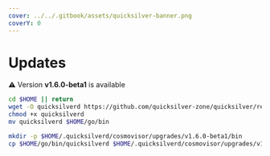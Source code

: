 ```yaml
---
cover: ../../.gitbook/assets/quicksilver-banner.png
coverY: 0
---
```


# Updates

⚠️ Version **v1.6.0-beta1** is available

```bash
cd $HOME || return
wget -O quicksilverd https://github.com/quicksilver-zone/quicksilver/releases/download/v1.6.0-beta1/quicksilverd-v1.6.0-beta1-amd64
chmod +x quicksilverd
mv quicksilverd $HOME/go/bin

mkdir -p $HOME/.quicksilverd/cosmovisor/upgrades/v1.6.0-beta1/bin
cp $HOME/go/bin/quicksilverd $HOME/.quicksilverd/cosmovisor/upgrades/v1.6.0-beta1/bin/
```

